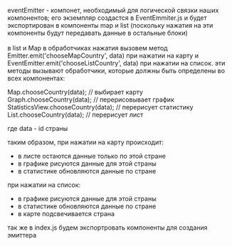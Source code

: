 eventEmitter - компонет, необходимый для логической связки наших компонентов;
его экземпляр создастся в EventEmmiter.js и будет экспортирован в компоненты map и list (поскольку нажатия на эти компоненты будут передавать данные в остальные блоки)<br><br>
в list и Map в обработчиках нажатия вызовем метод Emitter.emit('chooseMapCountry', data) при нажатии на карту и EventEmitter.emit('chooseListCountry', data) при нажатии на список.
эти методы вызывают обработчики, которые должны быть определены во всех компонентах:

Map.chooseCountry(data); // выбирает карту <br>
Graph.chooseCountry(data); // перерисовывает график<br>
StatisticsView.chooseCountry(data); // перерисует статистику<br>
List.chooseCountry(data); // перерисует лист<br>

где data - id страны

таким образом, при нажатии на карту происходит:

* в листе остаются данные только по этой стране
* в графике рисуются данные для этой страны
* в статистике обновляются данные по стране

при нажатии на список:

* в графике рисуются данные для этой страны
* в статистике обновляются данные по стране
* в карте подсвечивается страна

так же в index.js будем экспортровать компоненты для создания эмиттера
